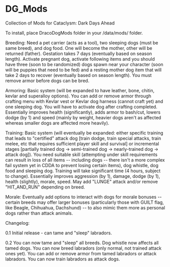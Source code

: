 # DG_Mods
Collection of Mods for Cataclysm: Dark Days Ahead

To install, place DracoDogMods folder in your /data/mods/ folder.

Breeding:
Need a pet carrier (acts as a tool), two sleeping dogs (must be same breed), and
dog food. One will become the mother, other will be returned (father). Gestation
takes 7 days (eventually based on season length). Activate pregnant dog, activate
following items and you should have three (soon to be randomized) dogs spawn near
your character (soon will be puppies that need to be fed) and a resting mother dog
item that will take 2 days to recover (eventually based on season length).
You must remove armor before dogs can be bred.

Armoring:
Basic system (will be expanded to have leather, bone, chitin, kevlar and superalloy
options).
You can add or remove armor through crafting menu with Kevlar vest or Kevlar dog
harness (cannot craft yet) and one sleeping dog. You will have to activate dog
after crafting completed.
Essentially improves health (significantly), adds armor to bash/cut, lowers dodge
(by 1) and speed (mainly by weight, heavier dogs aren't as affected whereas
smaller dogs are affected more heavily).

Training:
Basic system (will eventually be expanded: either specific training that leads to
"certified" attack dog [train dodge, train special attacks, train melee, etc that
requires sufficient player skill and survival] or incremental stages [partially
trained dog -> semi-trained dog -> nearly-trained dog -> attack dog]).
You need suitable skill (attempting under skill requirements can result in loss
of all items -- including dogs -- there isn't a more complex fail system yet in
CDDA to prevent losing certain items), dog whistle, dog food and sleeping dog.
Training will take significant time (4 hours, subject to change).
Essentially improves aggression (by 1), damage, dodge (by 1), health (slightly),
morale, speed. May add "LUNGE" attack and/or remove "HIT_AND_RUN" depending on
breed.

Morale:
Eventually add options to interact with dogs for morale bonuses -- certain breeds
may offer larger bonuses (particularly those with GUILT flag, like Beagle,
Chihuahua, Dachshund) -- to also mimic them more as personal dogs rather than
attack animals.

Changelog:

0.1
Initial release - can tame and "sleep" labradors.

0.2
You can now tame and "sleep" all breeds.
Dog whistle now affects all tamed dogs.
You can now breed labradors (only normal, not trained attack ones yet).
You can add or remove armor from tamed labradors or attack labradors.
You can now train labradors as attack dogs.